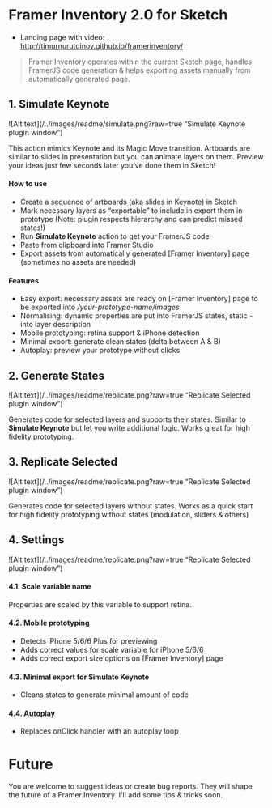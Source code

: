 # Framer Inventory 2.0 for Sketch
- Landing page with video: http://timurnurutdinov.github.io/framerinventory/

>Framer Inventory operates within the current Sketch page, handles FramerJS code generation & helps exporting assets manually from automatically generated page.


## 1. Simulate Keynote
![Alt text](/../images/readme/simulate.png?raw=true “Simulate Keynote plugin window”)

This action mimics Keynote and its Magic Move transition. Artboards are similar to slides in presentation but you can animate layers on them. Preview your ideas just few seconds later you’ve done them in Sketch!

#### How to use
- Create a sequence of artboards (aka slides in Keynote) in Sketch
- Mark necessary layers as “exportable” to include in export them in prototype (Note: plugin respects hierarchy and can predict missed states!)
- Run **Simulate Keynote** action to get your FramerJS code
- Paste from clipboard into Framer Studio 
- Export assets from automatically generated [Framer Inventory] page (sometimes no assets are needed)

#### Features
- Easy export: necessary assets are ready on [Framer Inventory] page to be exported into _/your-prototype-name/images_
- Normalising: dynamic properties are put into FramerJS states, static - into layer description
- Mobile prototyping: retina support & iPhone detection
- Minimal export: generate clean states (delta between A & B)
- Autoplay: preview your prototype without clicks


## 2. Generate States
![Alt text](/../images/readme/replicate.png?raw=true “Replicate Selected plugin window”)

Generates code for selected layers and supports their states. Similar to **Simulate Keynote** but let you write additional logic. Works great for high fidelity prototyping.


## 3. Replicate Selected
![Alt text](/../images/readme/replicate.png?raw=true “Replicate Selected plugin window”)

Generates code for selected layers without states. Works as a quick start for high fidelity prototyping without states (modulation, sliders & others)


## 4. Settings
![Alt text](/../images/readme/replicate.png?raw=true “Replicate Selected plugin window”)

#### 4.1. Scale variable name
Properties are scaled by this variable to support retina.
#### 4.2. Mobile prototyping
- Detects iPhone 5/6/6 Plus for previewing
- Adds correct values for scale variable for iPhone 5/6/6
- Adds correct export size options on [Framer Inventory] page
#### 4.3. Minimal export for Simulate Keynote
- Cleans states to generate minimal amount of code
#### 4.4. Autoplay
- Replaces onClick handler with an autoplay loop




# Future
You are welcome to suggest ideas or create bug reports. They will shape the future of a Framer Inventory. I'll add some tips & tricks soon.



